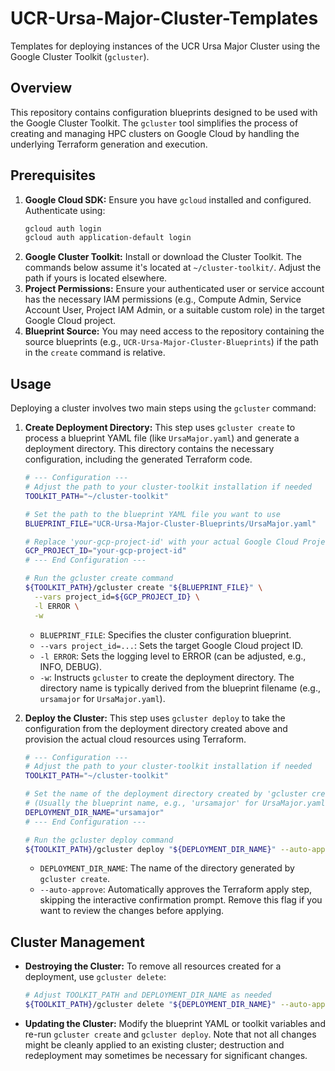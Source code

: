 # UCR-Ursa-Major-Cluster-Templates

Templates for deploying instances of the UCR Ursa Major Cluster using the Google Cluster Toolkit (`gcluster`).

## Overview

This repository contains configuration blueprints designed to be used with the Google Cluster Toolkit. The `gcluster` tool simplifies the process of creating and managing HPC clusters on Google Cloud by handling the underlying Terraform generation and execution.

## Prerequisites

1.  **Google Cloud SDK:** Ensure you have `gcloud` installed and configured. Authenticate using:
    ```bash
    gcloud auth login
    gcloud auth application-default login
    ```
2.  **Google Cluster Toolkit:** Install or download the Cluster Toolkit. The commands below assume it's located at `~/cluster-toolkit/`. Adjust the path if yours is located elsewhere.
3.  **Project Permissions:** Ensure your authenticated user or service account has the necessary IAM permissions (e.g., Compute Admin, Service Account User, Project IAM Admin, or a suitable custom role) in the target Google Cloud project.
4.  **Blueprint Source:** You may need access to the repository containing the source blueprints (e.g., `UCR-Ursa-Major-Cluster-Blueprints`) if the path in the `create` command is relative.

## Usage

Deploying a cluster involves two main steps using the `gcluster` command:

1.  **Create Deployment Directory:**
    This step uses `gcluster create` to process a blueprint YAML file (like `UrsaMajor.yaml`) and generate a deployment directory. This directory contains the necessary configuration, including the generated Terraform code.

    ```bash
    # --- Configuration ---
    # Adjust the path to your cluster-toolkit installation if needed
    TOOLKIT_PATH="~/cluster-toolkit"

    # Set the path to the blueprint YAML file you want to use
    BLUEPRINT_FILE="UCR-Ursa-Major-Cluster-Blueprints/UrsaMajor.yaml"

    # Replace 'your-gcp-project-id' with your actual Google Cloud Project ID
    GCP_PROJECT_ID="your-gcp-project-id"
    # --- End Configuration ---

    # Run the gcluster create command
    ${TOOLKIT_PATH}/gcluster create "${BLUEPRINT_FILE}" \
      --vars project_id=${GCP_PROJECT_ID} \
      -l ERROR \
      -w
    ```
    * `BLUEPRINT_FILE`: Specifies the cluster configuration blueprint.
    * `--vars project_id=...`: Sets the target Google Cloud project ID.
    * `-l ERROR`: Sets the logging level to ERROR (can be adjusted, e.g., INFO, DEBUG).
    * `-w`: Instructs `gcluster` to create the deployment directory. The directory name is typically derived from the blueprint filename (e.g., `ursamajor` for `UrsaMajor.yaml`).

2.  **Deploy the Cluster:**
    This step uses `gcluster deploy` to take the configuration from the deployment directory created above and provision the actual cloud resources using Terraform.

    ```bash
    # --- Configuration ---
    # Adjust the path to your cluster-toolkit installation if needed
    TOOLKIT_PATH="~/cluster-toolkit"

    # Set the name of the deployment directory created by 'gcluster create'
    # (Usually the blueprint name, e.g., 'ursamajor' for UrsaMajor.yaml)
    DEPLOYMENT_DIR_NAME="ursamajor"
    # --- End Configuration ---

    # Run the gcluster deploy command
    ${TOOLKIT_PATH}/gcluster deploy "${DEPLOYMENT_DIR_NAME}" --auto-approve
    ```
    * `DEPLOYMENT_DIR_NAME`: The name of the directory generated by `gcluster create`.
    * `--auto-approve`: Automatically approves the Terraform apply step, skipping the interactive confirmation prompt. Remove this flag if you want to review the changes before applying.

## Cluster Management

* **Destroying the Cluster:** To remove all resources created for a deployment, use `gcluster delete`:
    ```bash
    # Adjust TOOLKIT_PATH and DEPLOYMENT_DIR_NAME as needed
    ${TOOLKIT_PATH}/gcluster delete "${DEPLOYMENT_DIR_NAME}" --auto-approve
    ```
* **Updating the Cluster:** Modify the blueprint YAML or toolkit variables and re-run `gcluster create` and `gcluster deploy`. Note that not all changes might be cleanly applied to an existing cluster; destruction and redeployment may sometimes be necessary for significant changes.
